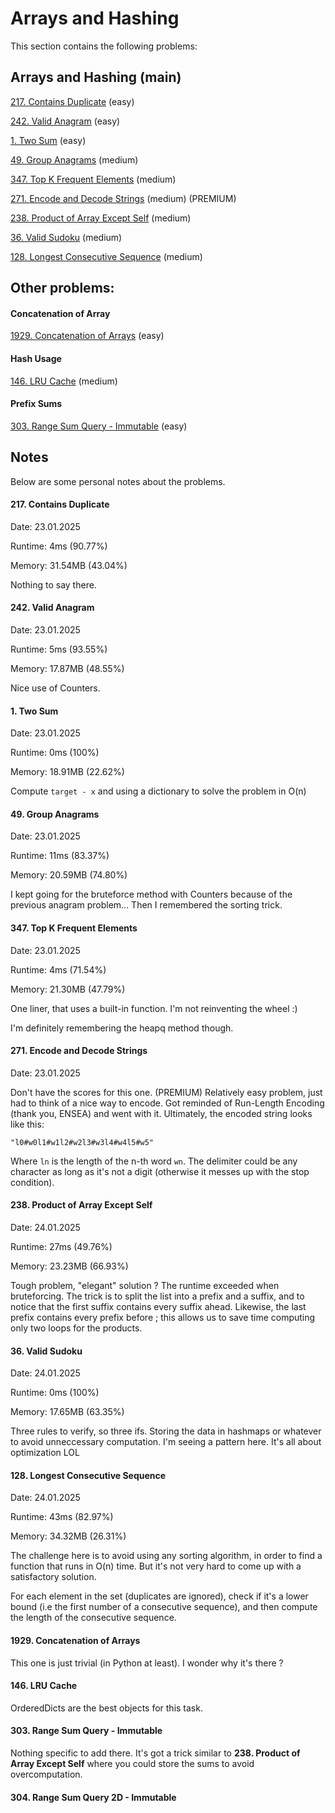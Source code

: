 # Arrays and Hashing

This section contains the following problems:

## Arrays and Hashing (main)

[217. Contains Duplicate](https://leetcode.com/problems/contains-duplicate/) (easy)

[242. Valid Anagram](https://leetcode.com/problems/valid-anagram/) (easy)

[1. Two Sum](https://leetcode.com/problems/two-sum/) (easy)

[49. Group Anagrams](https://leetcode.com/problems/group-anagrams/) (medium)

[347. Top K Frequent Elements](https://leetcode.com/problems/top-k-frequent-elements/) (medium)

[271. Encode and Decode Strings](https://leetcode.com/problems/encode-and-decode-strings/) (medium) (PREMIUM)

[238. Product of Array Except Self](https://leetcode.com/problems/product-of-array-except-self/) (medium)

[36. Valid Sudoku](https://leetcode.com/problems/valid-sudoku/) (medium)

[128. Longest Consecutive Sequence](https://leetcode.com/problems/longest-consecutive-sequence/) (medium)

## Other problems: 

#### Concatenation of Array

[1929. Concatenation of Arrays](https://leetcode.com/problems/concatenation-of-array/) (easy)

#### Hash Usage

[146. LRU Cache](https://leetcode.com/problems/lru-cache/) (medium)

#### Prefix Sums

[303. Range Sum Query - Immutable](https://leetcode.com/problems/range-sum-query-immutable/) (easy)


## Notes

Below are some personal notes about the problems.

#### 217. Contains Duplicate

Date: 23.01.2025

Runtime: 4ms (90.77%)

Memory: 31.54MB (43.04%)

Nothing to say there.

#### 242. Valid Anagram

Date: 23.01.2025

Runtime: 5ms (93.55%)

Memory: 17.87MB (48.55%)

Nice use of Counters.

#### 1. Two Sum

Date: 23.01.2025

Runtime: 0ms (100%) 

Memory: 18.91MB (22.62%)

Compute `target - x` and using a dictionary to solve the problem in O(n)

#### 49. Group Anagrams

Date: 23.01.2025

Runtime: 11ms (83.37%) 

Memory: 20.59MB (74.80%)

I kept going for the bruteforce method with Counters because of the previous anagram problem... Then I remembered the sorting trick. 

#### 347. Top K Frequent Elements

Date: 23.01.2025

Runtime: 4ms (71.54%)

Memory: 21.30MB (47.79%)

One liner, that uses a built-in function. I'm not reinventing the wheel :\)

I'm definitely remembering the heapq method though. 

#### 271. Encode and Decode Strings

Date: 23.01.2025

Don't have the scores for this one. (PREMIUM)
Relatively easy problem, just had to think of a nice way to encode. Got reminded of Run-Length Encoding (thank you, ENSEA) and went with it. Ultimately, the encoded string looks like this: 

`"l0#w0l1#w1l2#w2l3#w3l4#w4l5#w5"`

Where `ln` is the length of the n-th word `wn`. The delimiter could be any character as long as it's not a digit (otherwise it messes up with the stop condition).

#### 238. Product of Array Except Self

Date: 24.01.2025

Runtime: 27ms (49.76%)

Memory: 23.23MB (66.93%)

Tough problem, "elegant" solution ? The runtime exceeded when bruteforcing. The trick is to split the list into a prefix and a suffix, and to notice that the first suffix contains every suffix ahead. Likewise, the last prefix contains every prefix before ; this allows us to save time computing only two loops for the products.

#### 36. Valid Sudoku

Date: 24.01.2025

Runtime: 0ms (100%)

Memory: 17.65MB (63.35%)

Three rules to verify, so three ifs. Storing the data in hashmaps or whatever to avoid unneccessary computation. I'm seeing a pattern here. It's all about optimization LOL

#### 128. Longest Consecutive Sequence

Date: 24.01.2025

Runtime: 43ms (82.97%)

Memory: 34.32MB (26.31%)

The challenge here is to avoid using any sorting algorithm, in order to find a function that runs in O(n) time. But it's not very hard to come up with a satisfactory solution.

For each element in the set (duplicates are ignored), check if it's a lower bound (i.e the first number of a consecutive sequence), and then compute the length of the consecutive sequence. 

#### 1929. Concatenation of Arrays

This one is just trivial (in Python at least). I wonder why it's there ?

#### 146. LRU Cache

OrderedDicts are the best objects for this task. 

#### 303. Range Sum Query - Immutable

Nothing specific to add there. It's got a trick similar to **238. Product of Array Except Self** where you could store the sums to avoid overcomputation.

#### 304. Range Sum Query 2D - Immutable
